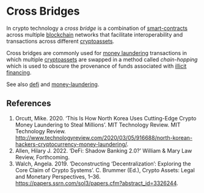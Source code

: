 # Cross Bridges
In crypto technology a *cross bridge* is a combination of [smart-contracts](smart-contracts.md) across multiple [blockchain](blockchain.md) networks that facilitate interoperability and transactions across different [cryptoassets](cryptoasset.md).

Cross bridges are commonly used for [money laundering](money-laundering.md) transactions in which multiple [cryptoassets](cryptoasset.md) are swapped in a method called *chain-hopping* which is used to obscure the provenance of funds associated with [illicit financing](illicit-financing.md).

See also [defi](defi.md) and [money-laundering](money-laundering.md).

## References
1. Orcutt, Mike. 2020. ‘This Is How North Korea Uses Cutting-Edge Crypto Money Laundering to Steal Millions’. MIT Technology Review. MIT Technology Review. http://www.technologyreview.com/2020/03/05/916688/north-korean-hackers-cryptocurrency-money-laundering/.
1. Allen, Hilary J. 2022. ‘DeFi: Shadow Banking 2.0?’ William & Mary Law Review, Forthcoming.
1. Walch, Angela. 2019. ‘Deconstructing ‘Decentralization’: Exploring the Core Claim of Crypto Systems’. C. Brummer (Ed.), Crypto Assets: Legal and Monetary Perspectives, 1–36. https://papers.ssrn.com/sol3/papers.cfm?abstract_id=3326244.